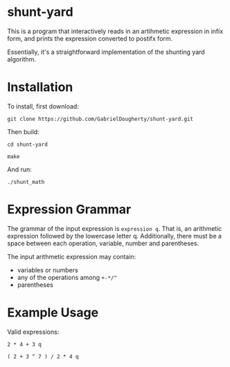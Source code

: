 # shunt-yard
This is a program that interactively reads in an artihmetic expression in infix form, and prints the expression converted to postifx form.

Essentially, it's a straightforward implementation of the shunting yard algorithm.

# Installation
To install, first download:

`git clone https://github.com/GabrielDougherty/shunt-yard.git`

Then build:

`cd shunt-yard`

`make`

And run:

`./shunt_math`

# Expression Grammar
The grammar of the input expression is `expression q`. That is, an arithmetic expression followed by the lowercase letter q.
Additionally, there must be a space between each operation, variable, number and parentheses.

The input arithmetic expression may contain:

- variables or numbers
- any of the operations among `+-*/^`
- parentheses

# Example Usage
Valid expressions:

`2 * 4 + 3 q`

`( 2 + 3 ^ 7 ) / 2 * 4 q`

